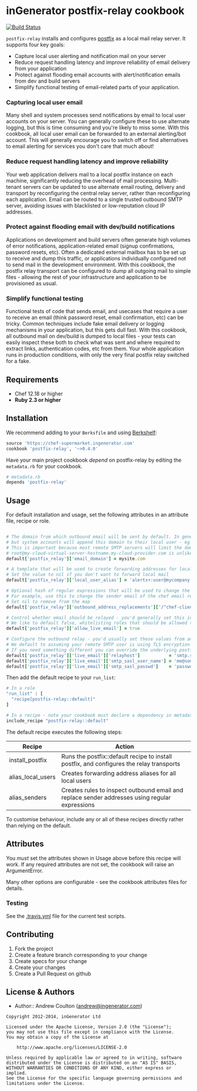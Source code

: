 inGenerator postfix-relay cookbook
==================================
[![Build Status](https://travis-ci.org/ingenerator/chef-postfix-relay.png?branch=0.3.x)](https://travis-ci.org/ingenerator/chef-postfix-relay)

`postfix-relay` installs and configures [postfix](http://www.postfix.org/) as a local mail relay server.
It supports four key goals:

* Capture local user alerting and notification mail on your server
* Reduce request handling latency and improve reliability of email delivery from your application
* Protect against flooding email accounts with alert/notification emails from dev and build servers
* Simplify functional testing of email-related parts of your application.

### Capturing local user email
Many shell and system processes send notifications by email to local user accounts on your server. You
can generally configure these to use alternate logging, but this is time consuming and you're likely to
miss some. With this cookbook, all local user email can be forwarded to an external alerting/bot account.
This will generally encourage you to switch off or find alternatives to email alerting for services you
don't care that much about!

### Reduce request handling latency and improve reliability
Your web application delivers mail to a local postfix instance on each machine, significantly reducing
the overhead of mail processing. Multi-tenant servers can be updated to use alternate email routing,
delivery and transport by reconfiguring the central relay server, rather than reconfiguring each
application. Email can be routed to a single trusted outbound SMTP server, avoiding issues with 
blacklisted or low-reputation cloud IP addresses.

### Protect against flooding email with dev/build notifications
Applications on development and build servers often generate high volumes of error notifications, 
application-related email (signup confirmations, password resets, etc). Often a dedicated external
mailbox has to be set up to receive and dump this traffic, or applications individually configured
not to send mail in the development environment. With this cookbook, the postfix relay transport
can be configured to dump all outgoing mail to simple files - allowing the rest of your infrastructure
and application to be provisioned as usual.

### Simplify functional testing
Functional tests of code that sends email, and usecases that require a user to receive an email (think
password reset, email confirmation, etc) can be tricky. Common techniques include fake email delivery 
or logging mechanisms in your application, but this gets dull fast. With this cookbook, all outbound
mail on dev/build is dumped to local files - your tests can easily inspect these both to check what 
was sent and where required to extract links, authentication codes, etc from them. Your whole application
runs in production conditions, with only the very final postfix relay switched for a fake.

Requirements
------------
- Chef 12.18 or higher
- **Ruby 2.3 or higher**

Installation
------------
We recommend adding to your `Berksfile` and using [Berkshelf](http://berkshelf.com/):

```ruby
source 'https://chef-supermarket.ingenerator.com'
cookbook 'postfix-relay', '~>0.4.0'
```

Have your main project cookbook *depend* on postfix-relay by editing the `metadata.rb` for your cookbook. 

```ruby
# metadata.rb
depends 'postfix-relay'
```

Usage
-----

For default installation and usage, set the following attributes in an attribute file, recipe or role.

```ruby

# The domain from which outbound email will be sent by default. In general your application should send with a full email address,
# but system accounts will append this domain to their local user - eg cron output will come from root@mysite.com.
# This is important because most remote SMTP servers will limit the domains they'll transfer mail for, so for example 
# root@my-cloud-virtual-server-hostname.my-cloud-provider.com is unlikely to make it through.
default['postfix_relay']['email_domain'] = mysite.com

# A template that will be used to create forwarding addresses for local users. :user will be replaced with the username
# Set the value to nil if you don't want to forward local mail
default['postfix_relay']['local_user_alias'] = 'alerts+:user@mycompany.com'

# Optional hash of regular expressions that will be used to change the sender email address of outbound mail
# For example, use this to change the sender email of the chef email reporting gem, which otherwise defaults to chef-client@{fqdn}
# Set nil to remove from the map
default['postfix_relay']['outbound_address_replacements']['/^chef-client@([^.]+).*$/'] = 'chef.${1}@mysite.com'

# Control whether email should be relayed - you'd generally set this in a role. 
# We like to default false, whitelisting roles that should be allowed to send mail
default['postfix_relay']['allow_live_email'] = true

# Configure the outbound relay - you'd usually set these values from an encrypted databag
# We default to assuming your remote SMTP user is using TLS encryption and requires login and authentication
# If you need something different you can override the underlying postfix attributes
default['postfix_relay']['live_email']['relayhost']           = 'smtp.somewhere.com:587'
default['postfix_relay']['live_email']['smtp_sasl_user_name'] = 'me@somewhere.com'
default['postfix_relay']['live_email']['smtp_sasl_passwd']    = 'password'

```

Then add the default recipe to your `run_list`:
```ruby
# In a role
"run_list" : [
  "recipe[postfix-relay::default]"
]

# In a recipe - note your cookbook must declare a dependency in metadata.rb as above
include_recipe "postfix-relay::default"
```

The default recipe executes the following steps:

| Recipe            | Action                                                                                              |
|-------------------|-----------------------------------------------------------------------------------------------------|
| install_postfix   | Runs the postfix::default recipe to install postfix, and configures the relay transports            |
| alias_local_users | Creates forwarding address aliases for all local users                                              |
| alias_senders     | Creates rules to inspect outbound email and replace sender addresses using regular expressions      |
  
To customise behaviour, include any or all of these recipes directly rather than relying on the default.

Attributes
----------

You *must* set the attributes shown in Usage above before this recipe will work. If any required attributes are not set, 
the cookbook will raise an ArgumentError.

Many other options are configurable - see the cookbook attributes files for details.

### Testing
See the [.travis.yml](.travis.yml) file for the current test scripts.

Contributing
------------
1. Fork the project
2. Create a feature branch corresponding to your change
3. Create specs for your change
4. Create your changes
4. Create a Pull Request on github

License & Authors
-----------------
- Author:: Andrew Coulton (andrew@ingenerator.com)

```text
Copyright 2012-2014, inGenerator Ltd

Licensed under the Apache License, Version 2.0 (the "License");
you may not use this file except in compliance with the License.
You may obtain a copy of the License at

    http://www.apache.org/licenses/LICENSE-2.0

Unless required by applicable law or agreed to in writing, software
distributed under the License is distributed on an "AS IS" BASIS,
WITHOUT WARRANTIES OR CONDITIONS OF ANY KIND, either express or implied.
See the License for the specific language governing permissions and
limitations under the License.
```
